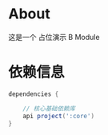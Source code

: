
# About

这是一个 占位演示 B Module

# 依赖信息

```groovy
dependencies {

    // 核心基础依赖库
    api project(':core')
}
```